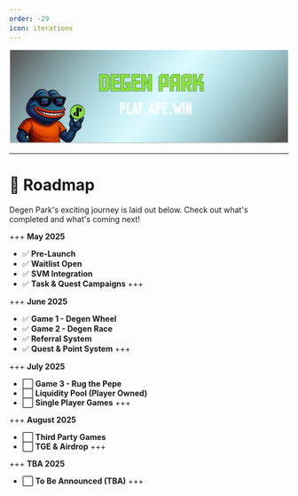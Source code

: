 ```yaml
---
order: -29
icon: iterations
---
```

![](/dptwitter.png)

---

# 📅 Roadmap

Degen Park's exciting journey is laid out below. Check out what's completed and what's coming next!


+++ **May 2025**
- ✅ **Pre-Launch**
- ✅ **Waitlist Open**
- ✅ **SVM Integration**
- ✅ **Task & Quest Campaigns**
+++

+++ **June 2025**
- ✅ **Game 1 - Degen Wheel**
- ✅ **Game 2 - Degen Race**
- ✅ **Referral System**
- ✅ **Quest & Point System**
+++

+++ **July 2025**
- ⬜ **Game 3 - Rug the Pepe**
- ⬜ **Liquidity Pool (Player Owned)**
- ⬜ **Single Player Games**
+++

+++ **August 2025**
- ⬜ **Third Party Games**
- ⬜ **TGE & Airdrop**
+++

+++ **TBA 2025**
- ⬜ **To Be Announced (TBA)**
+++
